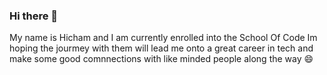 ### Hi there 👋
My name is Hicham and I am currently enrolled into the School Of Code
Im hoping the jourmey with them will lead me onto a great career in tech and make some good comnnections with like minded people along the way 😄



<!--
**HBE17/HBE17** is a ✨ _special_ ✨ repository because its `README.md` (this file) appears on your GitHub profile.

Here are some ideas to get you started:

- 🔭 I’m currently working on ...
- 🌱 I’m currently learning ...
- 👯 I’m looking to collaborate on ...
- 🤔 I’m looking for help with ...
- 💬 Ask me about ...
- 📫 How to reach me: ...
- 😄 Pronouns: ...
- ⚡ Fun fact: ...
-->
